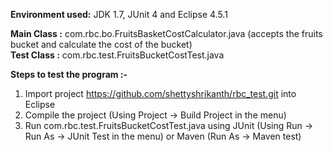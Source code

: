 <b>Environment used:</b> JDK 1.7, JUnit 4 and Eclipse 4.5.1 

<b>Main Class :</b> com.rbc.bo.FruitsBasketCostCalculator.java (accepts the fruits bucket and calculate the cost of the bucket)<br>
<b>Test Class :</b> com.rbc.test.FruitsBucketCostTest.java

<b>Steps to test the program :- </b><br>
1. Import project https://github.com/shettyshrikanth/rbc_test.git into Eclipse <br>
2. Compile the project (Using Project -> Build Project in the menu) <br>
3. Run com.rbc.test.FruitsBucketCostTest.java using JUnit (Using Run -> Run As -> JUnit Test in the menu) or Maven (Run As -> Maven test)
